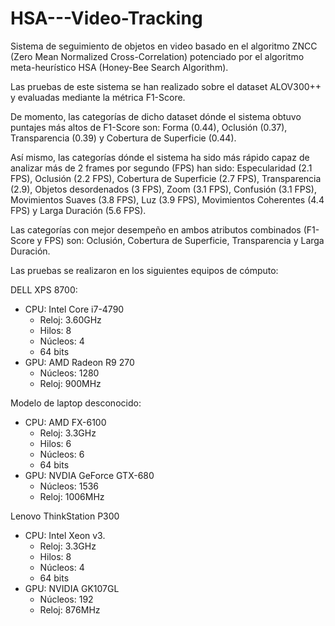 # HSA---Video-Tracking

Sistema de seguimiento de objetos en video basado en el algoritmo ZNCC (Zero Mean Normalized Cross-Correlation) potenciado por el algoritmo meta-heurístico HSA (Honey-Bee Search Algorithm).

Las pruebas de este sistema se han realizado sobre el dataset ALOV300++ y evaluadas mediante la métrica F1-Score. 

De momento, las categorías de dicho dataset dónde el sistema obtuvo puntajes más altos de F1-Score son: Forma (0.44), Oclusión (0.37), Transparencia (0.39) y Cobertura de Superficie (0.44).

Así mismo, las categorías dónde el sistema ha sido más rápido capaz de analizar más de 2 frames por segundo (FPS) han sido: Especularidad (2.1 FPS), Oclusión (2.2 FPS), Cobertura de Superficie (2.7 FPS), Transparencia (2.9), Objetos desordenados (3 FPS), Zoom (3.1 FPS), Confusión (3.1 FPS), Movimientos Suaves (3.8 FPS), Luz (3.9 FPS), Movimientos Coherentes (4.4 FPS) y Larga Duración (5.6 FPS).

Las categorías con mejor desempeño en ambos atributos combinados (F1-Score y FPS) son: Oclusión, Cobertura de Superficie, Transparencia y Larga Duración.

Las pruebas se realizaron en los siguientes equipos de cómputo:

DELL XPS 8700:
- CPU: Intel Core i7-4790
  - Reloj: 3.60GHz
  - Hilos: 8
  - Núcleos: 4
  - 64 bits
- GPU: AMD Radeon R9 270
  - Núcleos: 1280
  - Reloj: 900MHz

Modelo de laptop desconocido:
- CPU: AMD FX-6100
  - Reloj: 3.3GHz
  - Hilos: 6
  - Núcleos: 6
  - 64 bits
- GPU: NVDIA GeForce GTX-680
  - Núcleos: 1536
  - Reloj: 1006MHz

Lenovo ThinkStation P300
- CPU: Intel Xeon v3.
  - Reloj: 3.3GHz
  - Hilos: 8
  - Núcleos: 4
  - 64 bits
- GPU: NVIDIA GK107GL
  - Núcleos: 192
  - Reloj: 876MHz
